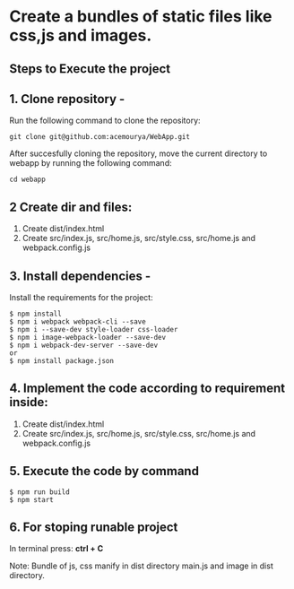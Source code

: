 # Create a bundles of static files like css,js and images.

## Steps to Execute the project

## 1. Clone repository -

Run the following command to clone the repository:

```Terminal
git clone git@github.com:acemourya/WebApp.git
```

After succesfully cloning the repository, move the current directory to webapp by running the following command:

```Terminal
cd webapp
```

## 2 Create dir and files:

1. Create dist/index.html
2. Create src/index.js, src/home.js, src/style.css, src/home.js and webpack.config.js

## 3. Install dependencies -

Install the requirements for the project:

```Terminal
$ npm install
$ npm i webpack webpack-cli --save
$ npm i --save-dev style-loader css-loader
$ npm i image-webpack-loader --save-dev
$ npm i webpack-dev-server --save-dev
or
$ npm install package.json
```

## 4. Implement the code according to requirement inside:

1. Create dist/index.html
2. Create src/index.js, src/home.js, src/style.css, src/home.js and webpack.config.js

## 5. Execute the code by command

```Terminal
$ npm run build
$ npm start
```

## 6. For stoping runable project

In terminal press: **ctrl + C**

Note: Bundle of js, css manify in dist directory main.js and image in dist directory.
